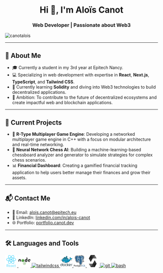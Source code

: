 <h1 align="center">Hi 👋, I'm Aloïs Canot</h1>
<h3 align="center">Web Developer | Passionate about Web3</h3>

<p align="left">
  <img src="https://komarev.com/ghpvc/?username=canotalois&label=Profile%20views&color=0e75b6&style=flat" alt="canotalois" />
</p>

---

<h2 align="left">🌟 About Me</h2>
<ul>
  <li>🎓 Currently a student in my 3rd year at Epitech Nancy.</li>
  <li>💻 Specializing in web development with expertise in <strong>React</strong>, <strong>Next.js</strong>, <strong>TypeScript</strong>, and <strong>Tailwind CSS</strong>.</li>
  <li>🌱 Currently learning <strong>Solidity</strong> and diving into Web3 technologies to build decentralized applications.</li>
  <li>🎯 Ambition: To contribute to the future of decentralized ecosystems and create impactful web and blockchain applications.</li>
</ul>

---

<h2 align="left">💼 Current Projects</h2>
<ul>
  <li>🔧 <strong>R-Type Multiplayer Game Engine</strong>: Developing a networked multiplayer game engine in C++ with a focus on modular architecture and real-time networking.</li>
  <li>🤖 <strong>Neural Network Chess AI</strong>: Building a machine-learning-based chessboard analyzer and generator to simulate strategies for complex chess scenarios.</li>
  <li>📊 <strong>Financial Dashboard</strong>: Creating a gamified financial tracking application to help users better manage their finances and grow their assets.</li>
</ul>

---

<h2 align="left">📬 Contact Me</h2>
<ul>
  <li>📧 Email: <a href="mailto:alois.canot@epitech.eu">alois.canot@epitech.eu</a></li>
  <li>🔗 LinkedIn: <a href="https://linkedin.com/in/alois-canot" target="_blank">linkedin.com/in/alois-canot</a></li>
  <li>🌐 Portfolio: <a href="https://portfolio.canot.dev" target="_blank">portfolio.canot.dev</a></li>
</ul>

---

<h2 align="left">🛠️ Languages and Tools</h2>
<p align="left">
  <a href="https://reactjs.org/" target="_blank" rel="noreferrer">
    <img src="https://raw.githubusercontent.com/devicons/devicon/master/icons/react/react-original-wordmark.svg" alt="react" width="40" height="40"/>
  </a>
  <a href="https://nodejs.org/" target="_blank" rel="noreferrer">
    <img src="https://raw.githubusercontent.com/devicons/devicon/master/icons/nodejs/nodejs-original-wordmark.svg" alt="nodejs" width="40" height="40"/>
  </a>
  <a href="https://tailwindcss.com/" target="_blank" rel="noreferrer">
    <img src="https://www.vectorlogo.zone/logos/tailwindcss/tailwindcss-icon.svg" alt="tailwindcss" width="40" height="40"/>
  </a>
  <a href="https://www.docker.com/" target="_blank" rel="noreferrer">
    <img src="https://raw.githubusercontent.com/devicons/devicon/master/icons/docker/docker-original-wordmark.svg" alt="docker" width="40" height="40"/>
  </a>
  <a href="https://www.postgresql.org/" target="_blank" rel="noreferrer">
    <img src="https://raw.githubusercontent.com/devicons/devicon/master/icons/postgresql/postgresql-original-wordmark.svg" alt="postgresql" width="40" height="40"/>
  </a>
  <a href="https://soliditylang.org/" target="_blank" rel="noreferrer">
    <img src="https://raw.githubusercontent.com/devicons/devicon/master/icons/solidity/solidity-original.svg" alt="solidity" width="40" height="40"/>
  </a>
  <a href="https://git-scm.com/" target="_blank" rel="noreferrer">
    <img src="https://www.vectorlogo.zone/logos/git-scm/git-scm-icon.svg" alt="git" width="40" height="40"/>
  </a>
  <a href="https://www.gnu.org/software/bash/" target="_blank" rel="noreferrer">
    <img src="https://www.vectorlogo.zone/logos/gnu_bash/gnu_bash-icon.svg" alt="bash" width="40" height="40"/>
  </a>
</p>
